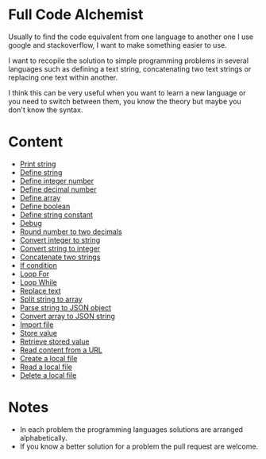 # Full Code Alchemist

Usually to find the code equivalent from one language to another one I use google and stackoverflow, I want to make something easier to use.

I want to recopile the solution to simple programming problems in several languages such as defining a text string, concatenating two text strings or replacing one text within another.

I think this can be very useful when you want to learn a new language or you need to switch between them, you know the theory but maybe you don't know the syntax.

# Content

- [Print string](https://github.com/vivirenremoto/equivalent_code/blob/master/content/print_string.md)
- [Define string](https://github.com/vivirenremoto/equivalent_code/blob/master/content/define_string.md)
- [Define integer number](https://github.com/vivirenremoto/equivalent_code/blob/master/content/define_integer_number.md)
- [Define decimal number](https://github.com/vivirenremoto/equivalent_code/blob/master/content/define_decimal_number.md)
- [Define array](https://github.com/vivirenremoto/equivalent_code/blob/master/content/define_array.md)
- [Define boolean](https://github.com/vivirenremoto/equivalent_code/blob/master/content/define_boolean.md)
- [Define string constant](https://github.com/vivirenremoto/equivalent_code/blob/master/content/define_string_constant.md)
- [Debug](https://github.com/vivirenremoto/equivalent_code/blob/master/content/debug.md)
- [Round number to two decimals](https://github.com/vivirenremoto/equivalent_code/blob/master/content/round_number_two_decimals.md)
- [Convert integer to string](https://github.com/vivirenremoto/equivalent_code/blob/master/content/convert_integer_to_string.md)
- [Convert string to integer](https://github.com/vivirenremoto/equivalent_code/blob/master/content/convert_string_to_integer.md)
- [Concatenate two strings](https://github.com/vivirenremoto/equivalent_code/blob/master/content/concatenate_two_strings.md)
- [If condition](https://github.com/vivirenremoto/equivalent_code/blob/master/content/if_condition.md)
- [Loop For](https://github.com/vivirenremoto/equivalent_code/blob/master/content/loop_for.md)
- [Loop While](https://github.com/vivirenremoto/equivalent_code/blob/master/content/loop_while.md)
- [Replace text](https://github.com/vivirenremoto/equivalent_code/blob/master/content/replace_text.md)
- [Split string to array](https://github.com/vivirenremoto/equivalent_code/blob/master/content/split_string_to_array.md)
- [Parse string to JSON object](https://github.com/vivirenremoto/equivalent_code/blob/master/content/parse_json.md)
- [Convert array to JSON string](https://github.com/vivirenremoto/equivalent_code/blob/master/content/convert_array_to_json_string.md)
- [Import file](https://github.com/vivirenremoto/equivalent_code/blob/master/content/import_file.md)
- [Store value](https://github.com/vivirenremoto/equivalent_code/blob/master/content/store_value.md)
- [Retrieve stored value](https://github.com/vivirenremoto/equivalent_code/blob/master/content/retrieve_stored_value.md)
- [Read content from a URL](https://github.com/vivirenremoto/equivalent_code/blob/master/content/read_content_from_url.md)
- [Create a local file](https://github.com/vivirenremoto/equivalent_code/blob/master/content/create_local_file.md)
- [Read a local file](https://github.com/vivirenremoto/equivalent_code/blob/master/content/read_local_file.md)
- [Delete a local file](https://github.com/vivirenremoto/equivalent_code/blob/master/content/delete_local_file.md)

# Notes

- In each problem the programming languages solutions are arranged alphabetically.
- If you know a better solution for a problem the pull request are welcome.
